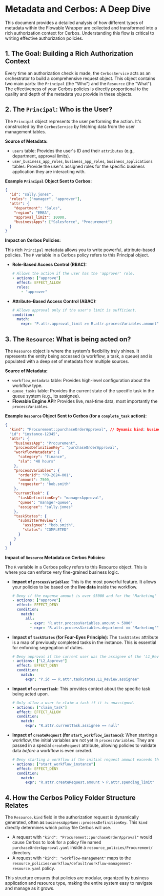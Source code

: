 # Metadata and Cerbos: A Deep Dive

This document provides a detailed analysis of how different types of metadata within the Flowable Wrapper are collected and transformed into a rich authorization context for Cerbos. Understanding this flow is critical to writing effective authorization policies.

## 1. The Goal: Building a Rich Authorization Context

Every time an authorization check is made, the `CerbosService` acts as an orchestrator to build a comprehensive request object. This object contains two main parts: the `Principal` (the "Who") and the `Resource` (the "What"). The effectiveness of your Cerbos policies is directly proportional to the quality and depth of the metadata you provide in these objects.

## 2. The `Principal`: Who is the User?

The `Principal` object represents the user performing the action. It's constructed by the `CerbosService` by fetching data from the user management tables.

**Source of Metadata:**
- `users` table: Provides the user's ID and their `attributes` (e.g., department, approval limits).
- `user_business_app_roles`, `business_app_roles`, `business_applications` tables: Provide the user's assigned roles for the specific business application they are interacting with.

**Example `Principal` Object Sent to Cerbos:**

```json
{
  "id": "sally.jones",
  "roles": ["manager", "approver"],
  "attr": {
    "department": "Sales",
    "region": "EMEA",
    "approval_limit": 10000,
    "businessApps": ["Salesforce", "Procurement"]
  }
}
```

**Impact on Cerbos Policies:**

This rich `Principal` metadata allows you to write powerful, attribute-based policies. The `P` variable in a Cerbos policy refers to this Principal object.

- **Role-Based Access Control (RBAC):**
  ```yaml
  # Allows the action if the user has the 'approver' role.
  - actions: ["approve"]
    effect: EFFECT_ALLOW
    roles:
      - "approver"
  ```

- **Attribute-Based Access Control (ABAC):**
  ```yaml
  # Allows approval only if the user's limit is sufficient.
  condition:
    match:
      expr: "P.attr.approval_limit >= R.attr.processVariables.amount"
  ```

## 3. The `Resource`: What is being acted on?

The `Resource` object is where the system's flexibility truly shines. It represents the entity being accessed (a workflow, a task, a queue) and is populated with a deep set of metadata from multiple sources.

**Source of Metadata:**
- `workflow_metadata` table: Provides high-level configuration about the workflow type.
- `queue_tasks` table: Provides the current state of the specific task in the queue system (e.g., its assignee).
- **Flowable Engine API:** Provides live, real-time data, most importantly the `processVariables`.

**Example `Resource` Object Sent to Cerbos (for a `complete_task` action):**

```json
{
  "kind": "Procurement::purchaseOrderApproval", // Dynamic kind: businessApp::processDefinitionKey
  "id": "instance-12345",
  "attr": {
    "businessApp": "Procurement",
    "processDefinitionKey": "purchaseOrderApproval",
    "workflowMetadata": {
      "category": "finance",
      "sla": "48 hours"
    },
    "processVariables": {
      "orderId": "PO-2024-001",
      "amount": 7500,
      "requester": "bob.smith"
    },
    "currentTask": {
      "taskDefinitionKey": "managerApproval",
      "queue": "manager-queue",
      "assignee": "sally.jones"
    },
    "taskStates": {
      "submitterReview": {
        "assignee": "bob.smith",
        "status": "COMPLETED"
      }
    }
  }
}
```

**Impact of `Resource` Metadata on Cerbos Policies:**

The `R` variable in a Cerbos policy refers to this Resource object. This is where you can enforce very fine-grained business logic.

- **Impact of `processVariables`:** This is the most powerful feature. It allows your policies to be based on the **live data** inside the workflow.
  ```yaml
  # Deny if the expense amount is over $5000 and for the 'Marketing' department.
  - actions: ["approve"]
    effect: EFFECT_DENY
    condition:
      match:
        all:
          - expr: "R.attr.processVariables.amount > 5000"
          - expr: "R.attr.processVariables.department == 'Marketing'"
  ```

- **Impact of `taskStates` (for Four-Eyes Principle):** The `taskStates` attribute is a map of previously completed tasks in the instance. This is essential for enforcing segregation of duties.
  ```yaml
  # Deny approval if the current user was the assignee of the 'L1_Review' task.
  - actions: ["L2_Approve"]
    effect: EFFECT_DENY
    condition:
      match:
        expr: "P.id == R.attr.taskStates.L1_Review.assignee"
  ```

- **Impact of `currentTask`:** This provides context about the specific task being acted upon.
  ```yaml
  # Only allow a user to claim a task if it is unassigned.
  - actions: ["claim_task"]
    effect: EFFECT_ALLOW
    condition:
      match:
        expr: "R.attr.currentTask.assignee == null"
  ```

- **Impact of `createRequest` (for `start_workflow_instance`):** When starting a workflow, the initial variables are not yet in `processVariables`. They are passed in a special `createRequest` attribute, allowing policies to validate data *before* a workflow is even created.
  ```yaml
  # Deny starting a workflow if the initial request amount exceeds the user's spending limit.
  - actions: ["start_workflow_instance"]
    effect: EFFECT_DENY
    condition:
      match:
        expr: "R.attr.createRequest.amount > P.attr.spending_limit"
  ```

## 4. How the Cerbos Policy Folder Structure Relates

The `Resource.kind` field in the authorization request is dynamically generated, often as `businessAppName::processDefinitionKey`. This `kind` directly determines which policy file Cerbos will use.

- A request with `"kind": "Procurement::purchaseOrderApproval"` would cause Cerbos to look for a policy file named `purchaseOrderApproval.yaml` inside a `resource_policies/Procurement/` directory.
- A request with `"kind": "workflow-management"` maps to the `resource_policies/workflow/default/workflow-management-resource.yaml` policy.

This structure ensures that policies are modular, organized by business application and resource type, making the entire system easy to navigate and manage as it grows.
